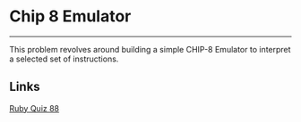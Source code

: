# Chip 8 Emulator
-----------------

This problem revolves around building a simple CHIP-8 Emulator to
interpret a selected set of instructions.

## Links
[Ruby Quiz 88](http://rubyquiz.com/quiz88.html)
